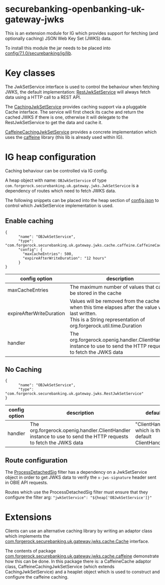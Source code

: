 # securebanking-openbanking-uk-gateway-jwks
This is an extension module for IG which provides support for fetching (and optionally caching) JSON Web Key Set (JWKS) data.

To install this module the jar needs to be placed into [config/7.1.0/securebanking/ig/lib](../config/7.1.0/securebanking/ig/lib).

# Key classes
The JwkSetService interface is used to control the behaviour when fetching JWKS, the default implementation: [RestJwkSetService](src/main/java/com/forgerock/securebanking/uk/gateway/jwks/RestJwkSetService.java) will always fetch data using a HTTP call to a REST API.

The [CachingJwkSetService](src/main/java/com/forgerock/securebanking/uk/gateway/jwks/cache/CachingJwkSetService.java) provides caching support via a pluggable Cache interface. The service will first check its cache and return the cached JWKS if there is one, otherwise it will delegate to the RestJwkSetService to get the data and cache it.

[CaffeineCachingJwkSetService](src/main/java/com/forgerock/securebanking/uk/gateway/jwks/cache/caffeine/CaffeineCachingJwkSetService.java) provides a concrete implementation which uses the [caffeine](https://github.com/ben-manes/caffeine) library (this lib is already used within IG).

# IG heap configuration
Caching behaviour can be controlled via IG config.

A heap object with name: `OBJwkSetService` of type `com.forgerock.securebanking.uk.gateway.jwks.JwkSetService` is a dependency of routes which need to fetch JWKS data.

The following snippets can be placed into the heap section of [config.json](../config/7.1.0/securebanking/ig/config/prod/config/config.json) to control which JwkSetService implementation is used.

## Enable caching
```
{
      "name": "OBJwkSetService",
      "type": "com.forgerock.securebanking.uk.gateway.jwks.cache.caffeine.CaffeineCachingJwkSetService",
      "config": {
        "maxCacheEntries": 500,
        "expireAfterWriteDuration": "12 hours"
      }
}
```

| config option            | description                                                                                                                                                            | default                                                |
|--------------------------|------------------------------------------------------------------------------------------------------------------------------------------------------------------------|--------------------------------------------------------|
| maxCacheEntries          | The maximum number of values that can be stored in the cache                                                                                                           | 100                                                    |
| expireAfterWriteDuration | Values will be removed from the cache when this time elapses after the value was last written.<br/>This is a String representation of org.forgerock.util.time.Duration | "5 minutes"                                            |
| handler                  | The org.forgerock.openig.handler.ClientHandler instance to use to send the HTTP requests to fetch the JWKS data                                                        | "ClientHandler", which is the default IG ClientHandler |

## No Caching
```
{
      "name": "OBJwkSetService",
      "type": "com.forgerock.securebanking.uk.gateway.jwks.RestJwkSetService"
}
```

| config option | description                                                                                                                                        | default                                             |
|---------------|----------------------------------------------------------------------------------------------------------------------------------------------------|-----------------------------------------------------|
| handler       | The org.forgerock.openig.handler.ClientHandler instance to use to send the HTTP requests to fetch the JWKS data                                    | "ClientHandler", which is the default ClientHandler |

## Route configuration
The [ProcessDetachedSig](../config/7.1.0/securebanking/ig/scripts/groovy/ProcessDetachedSig.groovy) filter has a dependency on a JwkSetService object in order to get JWKS data to verify the `x-jws-signature` header sent in OBIE API requests. 

Routes which use the ProcessDetachedSig filter must ensure that they configure the filter arg: `"jwkSetService": "${heap['OBJwkSetService']}"`

# Extensions
Clients can use an alternative caching library by writing an adaptor class which implements the [com.forgerock.securebanking.uk.gateway.jwks.cache.Cache](src/main/java/com/forgerock/securebanking/uk/gateway/jwks/cache/Cache.java) interface. 

The contents of package [com.forgerock.securebanking.uk.gateway.jwks.cache.caffeine](src/main/java/com/forgerock/securebanking/uk/gateway/jwks/cache/caffeine/) demonstrate how this can be done. In this package there is: a CaffeineCache adaptor class, CaffeineCachingJwkSetService (which extends CachingJwkSetService) and a heaplet object which is used to construct and configure the caffeine caching. 
